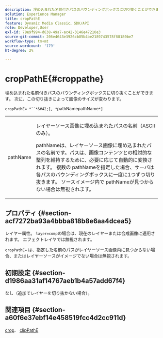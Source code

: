 ```yaml
---
description: 埋め込まれた名前付きパスのバウンディングボックスに切り抜くことができます。 次に、この切り抜きによって画像のサイズが変わります。
solution: Experience Manager
title: cropPathE
feature: Dynamic Media Classic、SDK/API
role: Developer,User
exl-id: 78e9f994-d638-49a7-ac42-3146e47210e3
source-git-commit: 206e4643e3926cb85b4be2189743578f88180be7
workflow-type: tm+mt
source-wordcount: '179'
ht-degree: 2%

---
```


# cropPathE{#croppathe}

埋め込まれた名前付きパスのバウンディングボックスに切り抜くことができます。 次に、この切り抜きによって画像のサイズが変わります。

`cropPathE= *``*&#42;[, *`pathNamepathName`*]`

<table id="table_598304852E844456AB3AC9FF1F178B71"> 
 <tbody> 
  <tr> 
   <td colname="col1"> <p><span class="codeph"><span class="varname"> pathName</span></span> </p> </td> 
   <td colname="col2"> <p>レイヤーソース画像に埋め込まれたパスの名前（ASCIIのみ）。 </p> <p> <span class="codeph"><span class="varname"> </span></span> pathNameは、レイヤーソース画像に埋め込まれたパスの名前です。パスは、画像コンテンツとの相対的な整列を維持するために、必要に応じて自動的に変換されます。 複数の<span class="codeph"><span class="varname"> pathName</span></span>を指定した場合、サーバは各パスのバウンディングボックスに一度に1つずつ切り抜きます。 ソースイメージ内で<span class="codeph"><span class="varname"> pathName</span></span>が見つからない場合は無視されます。 </p> </td> 
  </tr> 
 </tbody> 
</table>

## プロパティ {#section-acf7272ba93a4bbba818b8e6aa4dcea5}

レイヤー属性。 `layer=comp`の場合は、現在のレイヤーまたは合成画像に適用されます。 エフェクトレイヤでは無視されます。

`cropPathE=` は、指定した名前のパスがレイヤーソース画像内に見つからない場合、またはレイヤーソースがイメージでない場合は無視されます。

## 初期設定 {#section-d1986aa31af14767aeb1b4a57add67f4}

なし（追加でレイヤーを切り抜かない場合）。

## 関連項目 {#section-a60f6e37ebf14e458519fcc4d2cc911d}

[crop](../../../../../is-api/http-ref/image-serving-api-ref/c-http-protocol-reference/c-command-reference/r-crop.md#reference-6fd0f6399966446ab4425ce050572eab)、 [clipPathE](../../../../../is-api/http-ref/image-serving-api-ref/c-http-protocol-reference/c-command-reference/r-clippath.md#reference-8139b1b52dc54749b51b109521ddf83d)
